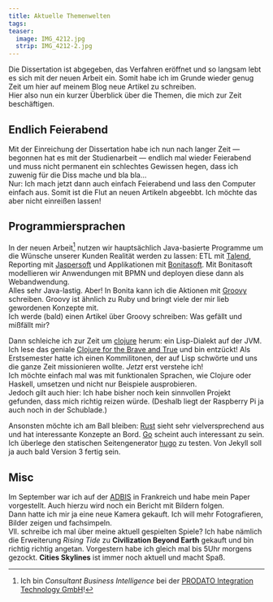 ```yaml
---
title: Aktuelle Themenwelten
tags: 
teaser:
  image: IMG_4212.jpg
  strip: IMG_4212-2.jpg
---
```

Die Dissertation ist abgegeben, das Verfahren eröffnet und so langsam lebt es sich mit der neuen Arbeit ein. Somit habe ich im Grunde wieder genug Zeit um hier auf meinem Blog neue Artikel zu schreiben.   
Hier also nun ein kurzer Überblick über die Themen, die mich zur Zeit beschäftigen.

## Endlich Feierabend
Mit der Einreichung der Dissertation habe ich nun nach langer Zeit — begonnen hat es mit der Studienarbeit — endlich mal wieder Feierabend und muss nicht permanent ein schlechtes Gewissen hegen, dass ich zuwenig für die Diss mache und bla bla…   
Nur: Ich mach jetzt dann auch einfach Feierabend und lass den Computer einfach aus.
Somit ist die Flut an neuen Artikeln abgeebbt. Ich möchte das aber nicht einreißen lassen!

## Programmiersprachen 
In der neuen Arbeit[^1] nutzen wir hauptsächlich Java-basierte Programme um die Wünsche unserer Kunden Realität werden zu lassen:
ETL mit [Talend][talend], Reporting mit [Jaspersoft][jaspersoft] und Applikationen mit [Bonitasoft][bonita].
Mit Bonitasoft modellieren wir Anwendungen mit BPMN und deployen diese dann als Webandwendung.  
Alles sehr Java-lastig. Aber! In Bonita kann ich die Aktionen mit [Groovy][groovy] schreiben. Groovy ist ähnlich zu Ruby und bringt viele der mir lieb gewordenen Konzepte mit.   
Ich werde (bald) einen Artikel über Groovy schreiben: Was gefällt und mißfällt mir?

Dann schleiche ich zur Zeit um [clojure][clojure] herum: ein Lisp-Dialekt auf der JVM. Ich lese das geniale [Clojure for the Brave and True][brave] und bin entzückt! Als Erstsemester hatte ich einen Kommilitonen, der auf Lisp schwörte und uns die ganze Zeit missionieren wollte. *Jetzt* erst verstehe ich!   
Ich möchte einfach mal was mit funktionalen Sprachen, wie Clojure oder Haskell, umsetzen und nicht nur Beispiele ausprobieren.   
Jedoch gilt auch hier: Ich habe bisher noch kein sinnvollen Projekt gefunden, dass mich richtig reizen würde. (Deshalb liegt der Raspberry Pi ja auch noch in der Schublade.)

Ansonsten möchte ich am Ball bleiben: [Rust][rust] sieht sehr vielversprechend aus und hat interessante Konzepte an Bord.
[Go][go] scheint auch interessant zu sein. Ich überlege den statischen Seitengenerator [hugo][hugo] zu testen. Von Jekyll soll ja auch bald Version 3 fertig sein.  

## Misc 
Im September war ich auf der [ADBIS][adbis] in Frankreich und habe mein Paper vorgestellt. Auch hierzu wird noch ein Bericht mit Bildern folgen.   
Dann hatte ich mir ja eine neue Kamera gekauft. Ich will mehr Fotografieren, Bilder zeigen und fachsimpeln.   
Vll. schreibe ich mal über meine aktuell gespielten Spiele? Ich habe nämlich die Erweiterung *Rising Tide* zu __Civilization Beyond Earth__ gekauft und bin richtig richtig angetan. Vorgestern habe ich gleich mal bis 5Uhr morgens gezockt. __Cities Skylines__ ist immer noch aktuell und macht Spaß. 


[^1]: Ich bin *Consultant Business Intelligence* bei der [PRODATO Integration Technology GmbH][prodato]!


[prodato]: http://www.prodato.de
[adbis]: http://adbis2015.ensma.fr
[hugo]: http://gohugo.io
[go]: https://golang.or
[rust]: https://www.rust-lang.org
[clojure]: http://clojure.org
[brave]: http://www.braveclojure.com 
[groovy]: http://www.groovy-lang.org
[talend]: http://www.talend.com
[jaspersoft]: http://jaspersoft.com
[bonita]: http://www.bonitasoft.com
